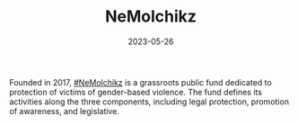 ﻿---
title: "NeMolchikz"
linkTitle: "#NeMolchikz"
contributor: ["Aizada Arystanbek"]
created: 2022-07-27
countries: ["Kazakhstan"]
category: ["Local NGO"]
tags: ["gender NGO", "gender-based violence", "policy", "law"]
date_start: [2017]
date_end: []
data_type: ["qualitative", "news", "narratives", "testimonies"] 
language: ["Russian"]
date: 2023-05-26
description: 
  #NeMolchikz is a grassroots public fund dedicated to protection of victims of gender-based violence.
---

Founded in 2017, [#NeMolchikz](https://nemolchi.kz/) is a grassroots public fund dedicated to protection of victims of gender-based violence. The fund defines its activities along the three components, including legal protection, promotion of awareness, and legislative.    
